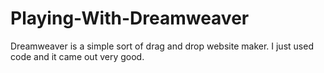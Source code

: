 # Playing-With-Dreamweaver
Dreamweaver is a simple sort of drag and drop website maker. I just used code and it came out very good.

